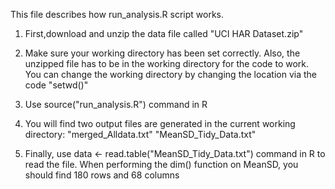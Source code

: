 This file describes how run_analysis.R script works.

1. First,download and unzip the data file called "UCI HAR Dataset.zip"

2. Make sure your working directory has been set correctly. Also, the unzipped file has to be in
the working directory for the code to work. You can change the working directory by changing 
the location via the code "setwd()"

3. Use source("run_analysis.R") command in R

4. You will find two output files are generated in the current working directory:
"merged_Alldata.txt"
"MeanSD_Tidy_Data.txt"

5. Finally, use data <- read.table("MeanSD_Tidy_Data.txt") command in R to read the file. 
 When performing the dim() function on MeanSD, you should find 180 rows and 68 columns
